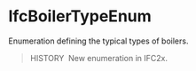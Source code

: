 IfcBoilerTypeEnum
=================

Enumeration defining the typical types of boilers.

> HISTORY&nbsp; New enumeration in IFC2x.
